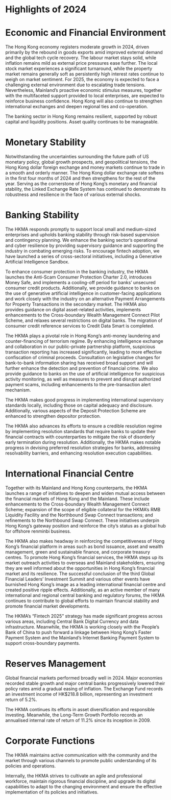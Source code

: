 # Highlights of 2024

# Economic and Financial Environment

The Hong Kong economy registers moderate growth in 2024, driven primarily by the rebound in goods exports amid improved external demand and the global tech cycle recovery. The labour market stays solid, while inflation remains mild as external price pressures ease further. The local stock market experiences a significant turnaround, while the property market remains generally soft as persistently high interest rates continue to weigh on market sentiment. For 2025, the economy is expected to face a challenging external environment due to escalating trade tensions. Nevertheless, Mainland’s proactive economic stimulus measures, together with the multifaceted support provided to local enterprises, are expected to reinforce business confidence. Hong Kong will also continue to strengthen international exchanges and deepen regional ties and co-operation.

The banking sector in Hong Kong remains resilient, supported by robust capital and liquidity positions. Asset quality continues to be manageable.

# Monetary Stability

Notwithstanding the uncertainties surrounding the future path of US monetary policy, global growth prospects, and geopolitical tensions, the Hong Kong dollar foreign exchange and money markets continue to trade in a smooth and orderly manner. The Hong Kong dollar exchange rate softens in the first four months of 2024 and then strengthens for the rest of the year. Serving as the cornerstone of Hong Kong’s monetary and financial stability, the Linked Exchange Rate System has continued to demonstrate its robustness and resilience in the face of various external shocks.

# Banking Stability

The HKMA responds promptly to support local small and medium-sized enterprises and upholds banking stability through risk-based supervision and contingency planning. We enhance the banking sector’s operational and cyber resilience by providing supervisory guidance and supporting the industry in combating emerging risks. To encourage fintech adoption, we have launched a series of cross-sectoral initiatives, including a Generative Artificial Intelligence Sandbox.

To enhance consumer protection in the banking industry, the HKMA launches the Anti-Scam Consumer Protection Charter 2.0, introduces Money Safe, and implements a cooling-off period for banks’ unsecured consumer credit products. Additionally, we provide guidance to banks on the use of generative artificial intelligence in customer-facing applications and work closely with the industry on an alternative Payment Arrangements for Property Transactions in the secondary market. The HKMA also provides guidance on digital asset-related activities, implements enhancements to the Cross-boundary Wealth Management Connect Pilot Scheme, and relaxes several restrictions on digital banks. The migration of consumer credit reference services to Credit Data Smart is completed.

The HKMA plays a pivotal role in Hong Kong’s anti-money laundering and counter-financing of terrorism regime. By enhancing intelligence exchange and collaboration in our public-private partnership platform, suspicious transaction reporting has increased significantly, leading to more effective confiscation of criminal proceeds. Consultation on legislative changes for bank-to-bank information sharing has received broad support and will further enhance the detection and prevention of financial crime. We also provide guidance to banks on the use of artificial intelligence for suspicious activity monitoring, as well as measures to prevent and disrupt authorized payment scams, including enhancements to the pre-transaction alert mechanism.

The HKMA makes good progress in implementing international supervisory standards locally, including those on capital adequacy and disclosure. Additionally, various aspects of the Deposit Protection Scheme are enhanced to strengthen depositor protection.

The HKMA also advances its efforts to ensure a credible resolution regime by implementing resolution standards that require banks to update their financial contracts with counterparties to mitigate the risk of disorderly early termination during resolution. Additionally, the HKMA makes notable progress in devising preferred resolution strategies for banks, addressing resolvability barriers, and enhancing resolution execution capabilities.

# International Financial Centre

Together with its Mainland and Hong Kong counterparts, the HKMA launches a range of initiatives to deepen and widen mutual access between the financial markets of Hong Kong and the Mainland. These include enhancements to the Cross-boundary Wealth Management Connect Scheme; expansion of the scope of eligible collateral for the HKMA’s RMB Liquidity Facility and the Northbound Swap Connect transactions; and refinements to the Northbound Swap Connect. These initiatives underpin Hong Kong’s gateway position and reinforce the city’s status as a global hub for offshore renminbi business.

The HKMA also makes headway in reinforcing the competitiveness of Hong Kong’s financial platform in areas such as bond issuance, asset and wealth management, green and sustainable finance, and corporate treasury centres. To promote Hong Kong’s financial services, the HKMA steps up its market outreach activities to overseas and Mainland stakeholders, ensuring they are well informed about the opportunities in Hong Kong’s financial market and its resilience. The successful conclusion of the third Global Financial Leaders’ Investment Summit and various other events have burnished Hong Kong’s image as a leading international financial centre and created positive ripple effects. Additionally, as an active member of many international and regional central banking and regulatory forums, the HKMA continues to contribute to global efforts to maintain financial stability and promote financial market developments.

The HKMA’s “Fintech 2025” strategy has made significant progress across various areas, including Central Bank Digital Currency and data infrastructure. Meanwhile, the HKMA is working closely with the People’s Bank of China to push forward a linkage between Hong Kong’s Faster Payment System and the Mainland’s Internet Banking Payment System to support cross-boundary payments.

# Reserves Management

Global financial markets performed broadly well in 2024. Major economies recorded stable growth and major central banks progressively lowered their policy rates amid a gradual easing of inflation. The Exchange Fund records an investment income of HK$218.8 billion, representing an investment return of 5.2%.

The HKMA continues its efforts in asset diversification and responsible investing. Meanwhile, the Long-Term Growth Portfolio records an annualised internal rate of return of 11.2% since its inception in 2009.

# Corporate Functions

The HKMA maintains active communication with the community and the market through various channels to promote public understanding of its policies and operations.

Internally, the HKMA strives to cultivate an agile and professional workforce, maintain rigorous financial discipline, and upgrade its digital capabilities to adapt to the changing environment and ensure the effective implementation of its policies and initiatives.

